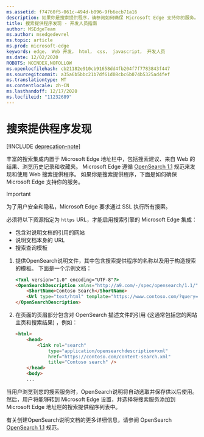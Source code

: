 ```yaml
---
ms.assetid: f74760f5-061c-494d-b096-9fb6ecb71a16
description: 如果你是搜索提供程序，请参阅如何确保 Microsoft Edge 支持你的服务。
title: 搜索提供程序发现 - 开发人员指南
author: MSEdgeTeam
ms.author: msedgedevrel
ms.topic: article
ms.prod: microsoft-edge
keywords: edge， Web 开发， html， css， javascript， 开发人员
ms.date: 12/02/2020
ROBOTS: NOINDEX,NOFOLLOW
ms.openlocfilehash: cb21182e910cb91658dd4fb204f7f7783843f447
ms.sourcegitcommit: a35a6b5bbc21b7df61d08cbc6b074b5325ad4fef
ms.translationtype: MT
ms.contentlocale: zh-CN
ms.lasthandoff: 12/17/2020
ms.locfileid: "11232689"
---
```

# 搜索提供程序发现  

[!INCLUDE [deprecation-note](../../includes/legacy-edge-note.md)]  

丰富的搜索集成内置于 Microsoft Edge 地址栏中，包括搜索建议、来自 Web 的结果、浏览历史记录和收藏夹。  Microsoft Edge 遵循 [OpenSearch 1.1](https://github.com/dewitt/opensearch/blob/master/opensearch-1-1-draft-6.md) 规范来发现和使用 Web 搜索提供程序。  如果你是搜索提供程序，下面是如何确保 Microsoft Edge 支持你的服务。  

> [!IMPORTANT]
> 为了用户安全和隐私，Microsoft Edge 要求通过 SSL 执行所有搜索。  

必须将以下资源指定为 `https` URL，才能启用搜索引擎的 Microsoft Edge 集成：  

*   包含对说明文档的引用的网站  
*   说明文档本身的 URL  
*   搜索查询模板  
    
1.  提供OpenSearch说明文件，其中包含搜索提供程序的名称以及用于构造搜索的模板。  下面是一个示例文档：  
    
    ```html
    <?xml version="1.0" encoding="UTF-8"?> 
    <OpenSearchDescription xmlns="http://a9.com/-/spec/opensearch/1.1/">
        <ShortName>Contoso Search</ShortName>
        <Url type="text/html" template="https://www.contoso.com/?query={searchTerms}"/> 
    </OpenSearchDescription>
    ```  
    
1.  在页面的页眉部分包含对 OpenSearch 描述文件的引用 (这通常包括您的网站主页和搜索结果) ，例如：  
    
    ```html
    <html>
        <head>
            <link rel="search" 
                type="application/opensearchdescription+xml"  
                href="https://contoso.com/content-search.xml" 
                title="Contoso search" /> 
        </head> 
        <body> 
        ...
    ```  
    
当用户浏览到您的搜索服务时，OpenSearch说明将自动选取并保存供以后使用。  然后，用户将能够转到 Microsoft Edge 设置，并选择将搜索服务添加到 Microsoft Edge 地址栏的搜索提供程序列表中。  

有关创建OpenSearch说明文档的更多详细信息，请参阅 OpenSearch [OpenSearch 1.1](https://github.com/dewitt/opensearch/blob/master/opensearch-1-1-draft-6.md) 规范。  
